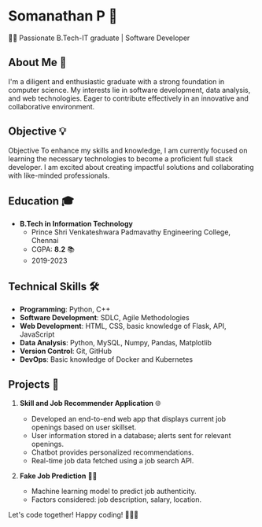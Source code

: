 # Somanathan P 🚀

👨‍💻 Passionate B.Tech-IT graduate | Software Developer 

## About Me 🌟
I'm a diligent and enthusiastic graduate with a strong foundation in computer science. My interests lie in software development, data analysis, and web technologies. Eager to contribute effectively in an innovative and collaborative environment.

## Objective 💡
Objective
To enhance my skills and knowledge, I am currently focused on learning the necessary technologies to become a proficient full stack developer. I am excited about creating impactful solutions and collaborating with like-minded professionals.

## Education 🎓
- **B.Tech in Information Technology**
  - Prince Shri Venkateshwara Padmavathy Engineering College, Chennai
  - CGPA: **8.2** 📚
  - 2019-2023

## Technical Skills 🛠️
- **Programming**: Python, C++
- **Software Development**: SDLC, Agile Methodologies
- **Web Development**: HTML, CSS, basic knowledge of Flask, API, JavaScript
- **Data Analysis**: Python, MySQL, Numpy, Pandas, Matplotlib
- **Version Control**: Git, GitHub
- **DevOps**: Basic knowledge of Docker and Kubernetes

## Projects 🚀
1. **Skill and Job Recommender Application** 🌐
   - Developed an end-to-end web app that displays current job openings based on user skillset.
   - User information stored in a database; alerts sent for relevant openings.
   - Chatbot provides personalized recommendations.
   - Real-time job data fetched using a job search API.

2. **Fake Job Prediction** 🕵️‍♂️
   - Machine learning model to predict job authenticity.
   - Factors considered: job description, salary, location.


Let's code together! Happy coding! 🚀👨‍💻
